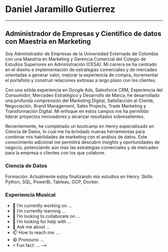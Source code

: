 # Daniel Jaramillo Gutierrez
-----------------------------------------------------------------------------
## Administrador de Empresas y Cientifico de datos con Maestria en Marketing 

Soy Administrador de Empresas de la Universidad Externado de Colombia con una Maestría en Marketing y Gerencia Comercial del Colegio de Estudios Superiores en Administración (CESA). Mi carrera se ha centrado en el diseño e implementación de estrategias comerciales y de mercadeo orientadas a generar valor, mejorar la experiencia de compra, incrementar el portafolio y construir relaciones exitosas a largo plazo con los clientes.

Con una sólida experiencia en Google Ads, Salesforce CRM, Experiencia del Consumidor, Mercadeo Estratégico y Desarrollo de Marca, he desarrollado una profunda comprensión del Marketing Digital, Satisfacción al Cliente, Negociación, Brand Management, Sales Projects, Trade Marketing y Transformación Digital. Mi enfoque en estos campos me ha permitido liderar proyectos innovadores y alcanzar resultados sobresalientes.

Recientemente, he completado un bootcamp en Henry especializado en Ciencia de Datos, lo cual me ha brindado nuevas herramientas para combinar mis habilidades de marketing con el análisis de datos. Este conocimiento adicional me permitirá descubrir insights y oportunidades de negocio, potenciando aún más las estrategias comerciales y de mercadeo para la empresa o clientes con los que colabore.
### Ciencia de Datos 
Formación: Actualmente estoy finalizando mis estudios en Henry.
Skills: Python, SQL, PowerBi, Tableau, GCP, Docker.

### Experiencia Musical
- 🔭 I’m currently working on ...
- 🌱 I’m currently learning ...
- 👯 I’m looking to collaborate on ...
- 🤔 I’m looking for help with ...
- 💬 Ask me about ...
- 📫 How to reach me: ...
- 😄 Pronouns: ...
- ⚡ Fun fact: ...
-->
